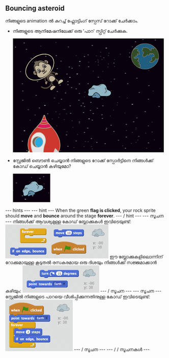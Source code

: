 ## Bouncing asteroid

നിങ്ങളുടെ animation ൽ കുറച്ച് ഫ്ലോട്ടിംഗ് സ്പേസ് റോക്ക് ചേർക്കാം.

+ നിങ്ങളുടെ ആനിമേഷനിലേക്ക് ഒരു 'പാറ' സ്പ്രിറ്റ് ചേർക്കുക.
    
    ![ഒരു പാറ മല ഉപയോഗിച്ച് ചേർക്കുന്നു](images/space-rock-sprite.png)

+ സ്റ്റേജിൽ ബൌൺ ചെയ്യാൻ നിങ്ങളുടെ റോക്ക് സ്പോർട്ടിനെ നിങ്ങൾക്ക് കോഡ് ചെയ്യാൻ കഴിയുമോ?
    
    ![ഒരു ബൗൺസിംഗ് റോക്ക് പരിശോധിക്കുന്നു](images/space-bounce-test.png)

\--- hints \--- \--- hint \--- When the green **flag is clicked**, your rock sprite should **move** and **bounce** around the stage **forever**. \--- / hint \--- \--- സൂചന \--- നിങ്ങൾക്ക് ആവശ്യമുള്ള കോഡ് ബ്ലോക്കുകൾ ഇവിടെയുണ്ട്: ![Blocks for a bouncing rock](images/space-bounce-blocks.png) ഈ ബ്ലോക്കുകളിലൊന്നിന് റോക്കുമായുള്ള കൂടുതൽ രസകരമായ ഒരു ദിശയും നിങ്ങൾക്ക് സജ്ജമാക്കാൻ കഴിയും: ![Setting the rock's initial position](images/space-initial-position.png) \--- / സൂചന \--- \--- സൂചന \--- സ്റ്റേജിൽ നിങ്ങളുടെ പാറയെ വീശിപ്പിക്കുന്നതിനുള്ള കോഡ് ഇവിടെയുണ്ട്: ![Code for a bouncing rock](images/space-bounce-code.png) \--- / സൂചന \--- \--- / / സൂചനകൾ \---